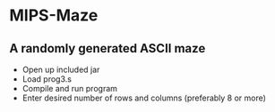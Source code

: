 MIPS-Maze
=========

A randomly generated ASCII maze
--------------------

* Open up included jar
* Load prog3.s
* Compile and run program
* Enter desired number of rows and columns (preferably 8 or more)
